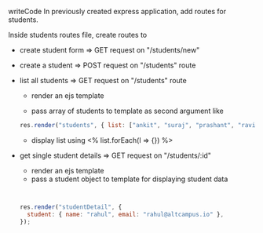 writeCode
In previously created express application, add routes for students.

Inside students routes file, create routes to


- create student form => GET request on "/students/new"

- create a student => POST request on "/students" route

- list all students => GET request on "/students" route

  - render an ejs template
  
  - pass array of students to template as second argument like

  ```js
  res.render("students", { list: ["ankit", "suraj", "prashant", "ravi"] });

  ```

  - display list using <% list.forEach(l => {}) %>

- get single student details => GET request on "/students/:id"
  - render an ejs template
  - pass a student object to template for displaying student data

  ```js

  
  res.render("studentDetail", {
    student: { name: "rahul", email: "rahul@altcampus.io" },
  });

  ```
